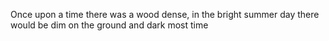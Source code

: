 Once upon a time
there was a wood
dense, in the bright summer day
there would be dim on the ground
and dark most time
